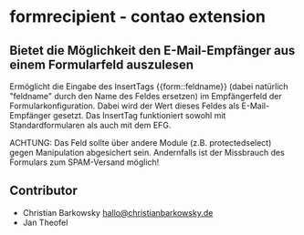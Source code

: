 # formrecipient - contao extension

## Bietet die Möglichkeit den E-Mail-Empfänger aus einem Formularfeld auszulesen

Ermöglicht die Eingabe des InsertTags {{form::feldname}} (dabei natürlich "feldname" durch den Name des Feldes ersetzen) im Empfängerfeld der Formularkonfiguration. Dabei wird der Wert dieses Feldes als E-Mail-Empfänger gesetzt. Das InsertTag funktioniert sowohl mit Standardformularen als auch mit dem EFG.

ACHTUNG: Das Feld sollte über andere Module (z.B. protectedselect) gegen Manipulation abgesichert sein. Andernfalls ist der Missbrauch des Formulars zum SPAM-Versand möglich!

## Contributor

* Christian Barkowsky <hallo@christianbarkowsky.de>
* Jan Theofel